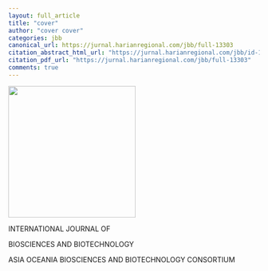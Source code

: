 ```yaml
---
layout: full_article
title: "cover"
author: "cover cover"
categories: jbb
canonical_url: https://jurnal.harianregional.com/jbb/full-13303 
citation_abstract_html_url: "https://jurnal.harianregional.com/jbb/id-13303"
citation_pdf_url: "https://jurnal.harianregional.com/jbb/full-13303"  
comments: true
---
```


<img src="https://jurnal.harianregional.com/media/13303-1.jpg" alt="" style="width:191pt;height:198pt;">
<p><span class="font1">INTERNATIONAL JOURNAL OF</span></p>
<p><span class="font1">BIOSCIENCES AND BIOTECHNOLOGY</span></p>
<p><span class="font0">ASIA OCEANIA BIOSCIENCES AND BIOTECHNOLOGY CONSORTIUM</span></p>